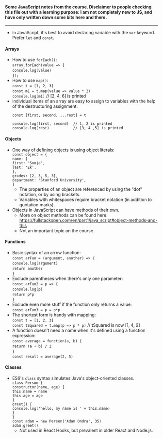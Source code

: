 #### Some JavaScript notes from the course. Disclaimer to people checking this file out with a learning purpose: I am not completely new to JS, and have only written down some bits here and there.
---

- In JavaScript, it's best to avoid declaring variable with the `var` keyword. Prefer `let` and `const`.

#### Arrays
- How to use `forEach()`: <br>
  `array.forEach(value => {`<br>
    `console.log(value)`<br>
  `});`
- How to use `map()`:<br>
  `const t = [1, 2, 3]`<br>
  `const m1 = t.map(value => value * 2)`<br>
  `console.log(m1)`   // [2, 4, 6] is printed
- Individual items of an array are easy to assign to variables with the help of the destructuring assignment:<br>
  ```const t = [1, 2, 3, 4, 5]
  const [first, second, ...rest] = t

  console.log(first, second)  // 1, 2 is printed
  console.log(rest)           // [3, 4 ,5] is printed
  ```

#### Objects
- One way of defining objects is using object literals:<br>
  `const object = {`<br>
    `name: {`<br>
      `first: 'Sonja',`<br>
      `last: 'Ek',`<br>
    `},`<br>
    `grades: [2, 3, 5, 3],`<br>
    `department: 'Stanford University',`<br>
  `}`<br>
  - The properties of an object are referenced by using the "dot" notation, or by using brackets.
  - Variables with whitespaces require bracket notation (in addition to quotation marks).
- Objects in JavaScript can have methods of their own.
  - More on object methods can be found here: https://fullstackopen.com/en/part1/java_script#object-methods-and-this
  - Not an important topic on the course.

#### Functions
- Basic syntax of an arrow function:<br>
  `const arFun = (argument, another) => {`<br>
    `console.log(argument)`<br>
    `return another`<br>
  `}`<br>
- Exclude parentheses when there's only one parameter:<br>
  `const arFun2 = p => {`<br>
    `console.log(p)`<br>
    `return p*p`<br>
  `}`<br>
- Exclude even more stuff if the function only returns a value:<br>
  `const arFun3 = p = p*p`<br>
- The shortest form is handy with mapping:<br>
  `const t = [1, 2, 3]`<br>
  `const tSquared = t.map(p => p * p)`  // tSquared is now [1, 4, 9]<br>
- A function doesn't need a name when it's defined using a function expression:<br>
  `const average = function(a, b) {`<br>
    `return (a + b) / 2`<br>
  `}`<br>
  `const result = average(2, 5)`<br>
  
#### Classes
- ES6's `class` syntax simulates Java's object-oriented classes.<br>
  `class Person {`<br>
    `constructor(name, age) {`<br>
      `this.name = name`<br>
      `this.age = age`<br>
    `}`<br>
    `greet() {`<br>
      `console.log('hello, my name is ' + this.name)`<br>
    `}`<br>
  `}`<br>
  `const adam = new Person('Adam Ondra', 35)`<br>
  `adam.greet()`
  - Not used in React Hooks, but prevalent in older React and Node.js.
